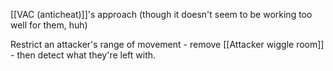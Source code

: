 [[VAC (anticheat)]]'s approach (though it doesn't seem to be working too well for them, huh)

Restrict an attacker's range of movement - remove [[Attacker wiggle room]] - then detect what they're left with.